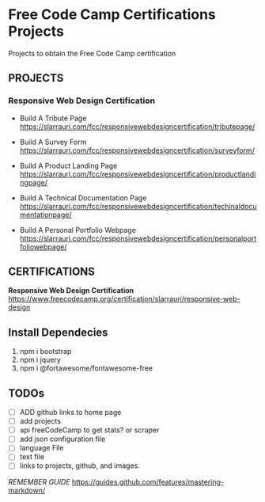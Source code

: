 # Free Code Camp Certifications Projects

 Projects to obtain the Free Code Camp certification

## PROJECTS

### Responsive Web Design Certification

* Build A Tribute Page
https://slarrauri.com/fcc/responsivewebdesigncertification/tributepage/

* Build A Survey Form
https://slarrauri.com/fcc/responsivewebdesigncertification/surveyform/

* Build A Product Landing Page
https://slarrauri.com/fcc/responsivewebdesigncertification/productlandingpage/

* Build A Technical Documentation Page
https://slarrauri.com/fcc/responsivewebdesigncertification/techinaldocumentationpage/

* Build A Personal Portfolio Webpage
https://slarrauri.com/fcc/responsivewebdesigncertification/personalportfoliowebpage/

## CERTIFICATIONS

**Responsive Web Design Certification**
https://www.freecodecamp.org/certification/slarrauri/responsive-web-design

## Install Dependecies 

1. npm i bootstrap
2. npm i jquery
3. npm i @fortawesome/fontawesome-free

## TODOs

- [ ] ADD github links to home page
- [ ] add projects
- [ ] api freeCodeCamp to get stats? or scraper
- [ ] add json configuration file
- [ ] language File
- [ ] text file
- [ ] links to projects, github, and images.

*REMEMBER GUIDE*
https://guides.github.com/features/mastering-markdown/